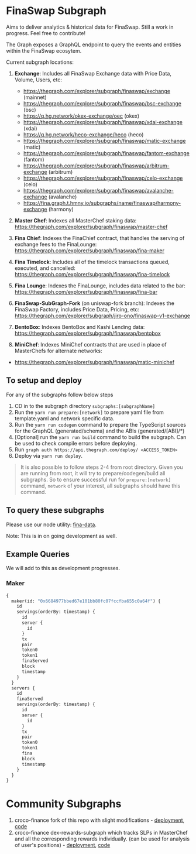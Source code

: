 # FinaSwap Subgraph

Aims to deliver analytics & historical data for FinaSwap. Still a work in progress. Feel free to contribute!

The Graph exposes a GraphQL endpoint to query the events and entities within the FinaSwap ecosytem.

Current subgraph locations:

1. **Exchange**: Includes all FinaSwap Exchange data with Price Data, Volume, Users, etc:
   + https://thegraph.com/explorer/subgraph/finaswap/exchange (mainnet)
   + https://thegraph.com/explorer/subgraph/finaswap/bsc-exchange (bsc)
   + https://q.hg.network/okex-exchange/oec (okex)
   + https://thegraph.com/explorer/subgraph/finaswap/xdai-exchange (xdai)
   + https://q.hg.network/heco-exchange/heco (heco)
   + https://thegraph.com/explorer/subgraph/finaswap/matic-exchange (matic)
   + https://thegraph.com/explorer/subgraph/finaswap/fantom-exchange (fantom)
   + https://thegraph.com/explorer/subgraph/finaswap/arbitrum-exchange (arbitrum)
   + https://thegraph.com/explorer/subgraph/finaswap/celo-exchange (celo)
   + https://thegraph.com/explorer/subgraph/finaswap/avalanche-exchange (avalanche)
   + https://fina.graph.t.hmny.io/subgraphs/name/finaswap/harmony-exchange (harmony)

2. **Master Chef**: Indexes all MasterChef staking data: https://thegraph.com/explorer/subgraph/finaswap/master-chef

3. **Fina Chief**: Indexes the FinaChief contract, that handles the serving of exchange fees to the FinaLounge: https://thegraph.com/explorer/subgraph/finaswap/fina-maker

4. **Fina Timelock**: Includes all of the timelock transactions queued, executed, and cancelled: https://thegraph.com/explorer/subgraph/finaswap/fina-timelock

5. **Fina Lounge**: Indexes the FinaLounge, includes data related to the bar: https://thegraph.com/explorer/subgraph/finaswap/fina-bar

6. **FinaSwap-SubGraph-Fork** (on uniswap-fork branch): Indexes the FinaSwap Factory, includes Price Data, Pricing, etc: https://thegraph.com/explorer/subgraph/jiro-ono/finaswap-v1-exchange

7. **BentoBox**: Indexes BentoBox and Kashi Lending data: https://thegraph.com/explorer/subgraph/finaswap/bentobox

8. **MiniChef**: Indexes MiniChef contracts that are used in place of MasterChefs for alternate networks:
  + https://thegraph.com/explorer/subgraph/finaswap/matic-minichef

## To setup and deploy

For any of the subgraphs follow below steps

1. CD in to the subgraph directory `subgraphs:[subgraphName]`
2. Run the `yarn run prepare:[network]` to prepare yaml file from template.yaml and network specific data.
3. Run the `yarn run codegen` command to prepare the TypeScript sources for the GraphQL (generated/schema) and the ABIs (generated/[ABI]/\*)
4. [Optional] run the `yarn run build` command to build the subgraph. Can be used to check compile errors before deploying.
5. Run `graph auth https://api.thegraph.com/deploy/ <ACCESS_TOKEN>`
6. Deploy via `yarn run deploy`.

> It is also possible to follow steps 2-4 from root directory. Given you are running from root, it will try to prepare/codegen/build all subgraphs.
> So to ensure successful run for `prepare:[network]` command, `network` of your interest, all subgraphs should have this command.
## To query these subgraphs

Please use our node utility: [fina-data](https://github.com/finaswap/fina-data).

Note: This is in on going development as well.

## Example Queries

We will add to this as development progresses.

### Maker

```graphql
{
  maker(id: "0x6684977bbed67e101bb80fc07fccfba655c0a64f") {
    id
    servings(orderBy: timestamp) {
      id
      server {
        id
      }
      tx
      pair
      token0
      token1
      finaServed
      block
      timestamp
    }
  }
  servers {
    id
    finaServed
    servings(orderBy: timestamp) {
      id
      server {
        id
      }
      tx
      pair
      token0
      token1
      fina
      block
      timestamp
    }
  }
}
```

# Community Subgraphs

1) croco-finance fork of this repo with slight modifications - [deployment](https://thegraph.com/explorer/subgraph/benesjan/fina-swap), [code](https://github.com/croco-finance/finaswap-subgraph)
2) croco-finance dex-rewards-subgraph which tracks SLPs in MasterChef and all the corresponding rewards individually. (can be used for analysis of user's positions) - [deployment](https://thegraph.com/explorer/subgraph/benesjan/dex-rewards-subgraph), [code](https://github.com/croco-finance/dex-rewards-subgraph)
